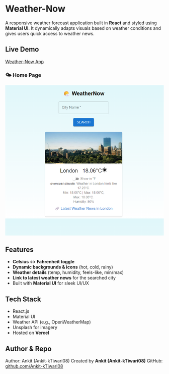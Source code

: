 # Weather-Now
A responsive weather forecast application built in **React** and styled using **Material UI**. It dynamically adapts visuals based on weather conditions and gives users quick access to weather news.

## Live Demo
[Weather-Now App](https://weather-now-eight-bay.vercel.app/)

### 🌤️ Home Page
![Weather App Screenshot](./screenshots/Screenshot.png)

## Features
- **Celsius ↔ Fahrenheit toggle**
- **Dynamic backgrounds & icons** (hot, cold, rainy)
- **Weather details** (temp, humidity, feels-like, min/max)
- **Link to latest weather news** for the searched city
- Built with **Material UI** for sleek UI/UX

## Tech Stack
- React.js
- Material UI
- Weather API (e.g., OpenWeatherMap)
- Unsplash for imagery
- Hosted on **Vercel**

## Author & Repo
Author: Ankit (Ankit-kTiwari08)
Created by **Ankit (Ankit-kTiwari08)**
GitHub: [github.com/Ankit-kTiwari08](https://github.com/Ankit-kTiwari08)
